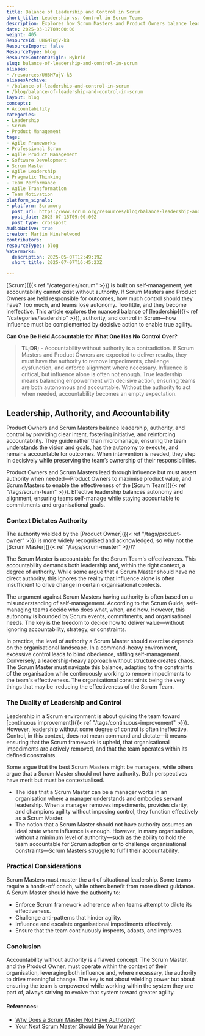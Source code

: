 ```yaml
---
title: Balance of Leadership and Control in Scrum
short_title: Leadership vs. Control in Scrum Teams
description: Explores how Scrum Masters and Product Owners balance leadership, authority, and team autonomy to ensure accountability, effective self-management, and organisational alignment.
date: 2025-03-17T09:00:00
weight: 405
ResourceId: UH6M7ujV-kB
ResourceImport: false
ResourceType: blog
ResourceContentOrigin: Hybrid
slug: balance-of-leadership-and-control-in-scrum
aliases:
- /resources/UH6M7ujV-kB
aliasesArchive:
- /balance-of-leadership-and-control-in-scrum
- /blog/balance-of-leadership-and-control-in-scrum
layout: blog
concepts:
- Accountability
categories:
- Leadership
- Scrum
- Product Management
tags:
- Agile Frameworks
- Professional Scrum
- Agile Product Management
- Software Development
- Scrum Master
- Agile Leadership
- Pragmatic Thinking
- Team Performance
- Agile Transformation
- Team Motivation
platform_signals:
- platform: Scrumorg
  post_url: https://www.scrum.org/resources/blog/balance-leadership-and-control-scrum
  post_date: 2025-07-15T09:00:00Z
  post_type: crosspost
AudioNative: true
creator: Martin Hinshelwood
contributors: 
resourceTypes: blog
Watermarks:
  description: 2025-05-07T12:49:19Z
  short_title: 2025-07-07T16:45:23Z

---
```

[Scrum]({{< ref "/categories/scrum" >}}) is built on self-management, yet accountability cannot exist without authority. If Scrum Masters and Product Owners are held responsible for outcomes, how much control should they have? Too much, and teams lose autonomy. Too little, and they become ineffective. This article explores the nuanced balance of [leadership]({{< ref "/categories/leadership" >}}), authority, and control in Scrum—how influence must be complemented by decisive action to enable true agility.

**Can One Be Held Accountable for What One Has No Control Over?**

> **TL;DR;** - Accountability without authority is a contradiction. If Scrum Masters and Product Owners are expected to deliver results, they must have the authority to remove impediments, challenge dysfunction, and enforce alignment where necessary. Influence is critical, but influence alone is often not enough. True leadership means balancing empowerment with decisive action, ensuring teams are both autonomous and accountable. Without the authority to act when needed, accountability becomes an empty expectation.

## Leadership, Authority, and Accountability

Product Owners and Scrum Masters balance leadership, authority, and control by providing clear intent, fostering initiative, and reinforcing accountability. They guide rather than micromanage, ensuring the team understands the vision and goals, has the autonomy to execute, and remains accountable for outcomes. When intervention is needed, they step in decisively while preserving the team’s ownership of their responsibilities.

Product Owners and Scrum Masters lead through influence but must assert authority when needed—Product Owners to maximise product value, and Scrum Masters to enable the effectiveness of the [Scrum Team]({{< ref "/tags/scrum-team" >}}). Effective leadership balances autonomy and alignment, ensuring teams self-manage while staying accountable to commitments and organisational goals.

### Context Dictates Authority

The authority wielded by the [Product Owner]({{< ref "/tags/product-owner" >}}) is more widely recognised and acknowledged, so why not the [Scrum Master]({{< ref "/tags/scrum-master" >}})?

The Scrum Master is accountable for the Scrum Team's effectiveness. This accountability demands both leadership and, within the right context, a degree of authority. While some argue that a Scrum Master should have no direct authority, this ignores the reality that influence alone is often insufficient to drive change in certain organisational contexts.

The argument against Scrum Masters having authority is often based on a misunderstanding of self-management. According to the Scrum Guide, self-managing teams decide who does what, when, and how. However, this autonomy is bounded by Scrum events, commitments, and organisational needs. The key is the freedom to decide how to deliver value—without ignoring accountability, strategy, or constraints.

In practice, the level of authority a Scrum Master should exercise depends on the organisational landscape. In a command-heavy environment, excessive control leads to blind obedience, stifling self-management. Conversely, a leadership-heavy approach without structure creates chaos. The Scrum Master must navigate this balance, adapting to the constraints of the organisation while continuously working to remove impediments to the team's effectiveness. The organisational constraints being the very things that may be  reducing the effectiveness of the Scrum Team.

### The Duality of Leadership and Control

Leadership in a Scrum environment is about guiding the team toward [continuous improvement]({{< ref "/tags/continuous-improvement" >}}). However, leadership without some degree of control is often ineffective. Control, in this context, does not mean command and dictate—it means ensuring that the Scrum framework is upheld, that organisational impediments are actively removed, and that the team operates within its defined constraints.

Some argue that the best Scrum Masters might be managers, while others argue that a Scrum Master should not have authority. Both perspectives have merit but must be contextualised.

- The idea that a Scrum Master can be a manager works in an organisation where a manager understands and embodies servant leadership. When a manager removes impediments, provides clarity, and champions agility without imposing control, they function effectively as a Scrum Master.
- The notion that a Scrum Master should not have authority assumes an ideal state where influence is enough. However, in many organisations, without a minimum level of authority—such as the ability to hold the team accountable for Scrum adoption or to challenge organisational constraints—Scrum Masters struggle to fulfil their accountability.

### Practical Considerations

Scrum Masters must master the art of situational leadership. Some teams require a hands-off coach, while others benefit from more direct guidance. A Scrum Master should have the authority to:

- Enforce Scrum framework adherence when teams attempt to dilute its effectiveness.
- Challenge anti-patterns that hinder agility.
- Influence and escalate organisational impediments effectively.
- Ensure that the team continuously inspects, adapts, and improves.

### Conclusion

Accountability without authority is a flawed concept. The Scrum Master, and the Product Owner, must operate within the context of their organisation, leveraging both influence and, where necessary, the authority to drive meaningful change. The key is not about wielding power but about ensuring the team is empowered while working within the system they are part of, always striving to evolve that system toward greater agility.

#### References:

- [Why Does a Scrum Master Not Have Authority?](https://www.growingscrummasters.com/deploy-improve-scrum/why-does-a-scrum-master-not-have-authority/)
- [Your Next Scrum Master Should Be Your Manager](https://www.scrum.org/resources/blog/your-next-scrum-master-should-be-your-manager)
